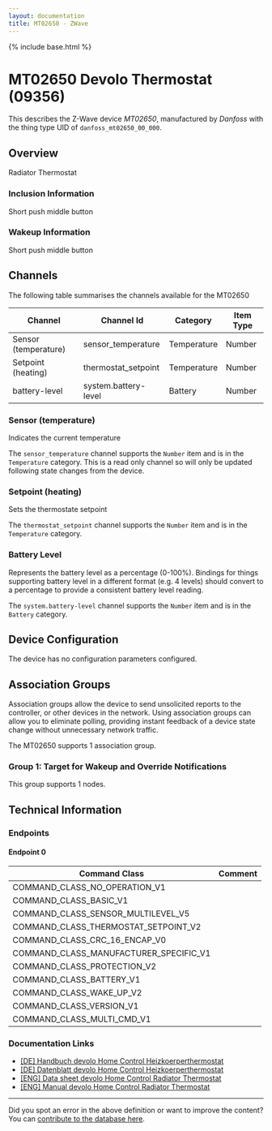 ```yaml
---
layout: documentation
title: MT02650 - ZWave
---
```


{% include base.html %}

# MT02650 Devolo Thermostat (09356)
This describes the Z-Wave device *MT02650*, manufactured by *Danfoss* with the thing type UID of ```danfoss_mt02650_00_000```.

## Overview

Radiator Thermostat

### Inclusion Information

Short push middle button

### Wakeup Information

Short push middle button

## Channels

The following table summarises the channels available for the MT02650

| Channel | Channel Id | Category | Item Type |
|---------|------------|----------|-----------|
| Sensor (temperature) | sensor_temperature | Temperature | Number | 
| Setpoint (heating) | thermostat_setpoint | Temperature | Number | 
| battery-level | system.battery-level | Battery | Number |

### Sensor (temperature)

Indicates the current temperature

The ```sensor_temperature``` channel supports the ```Number``` item and is in the ```Temperature``` category. This is a read only channel so will only be updated following state changes from the device.

### Setpoint (heating)

Sets the thermostate setpoint

The ```thermostat_setpoint``` channel supports the ```Number``` item and is in the ```Temperature``` category.

### Battery Level

Represents the battery level as a percentage (0-100%). Bindings for things supporting battery level in a different format (e.g. 4 levels) should convert to a percentage to provide a consistent battery level reading.

The ```system.battery-level``` channel supports the ```Number``` item and is in the ```Battery``` category.



## Device Configuration

The device has no configuration parameters configured.

## Association Groups

Association groups allow the device to send unsolicited reports to the controller, or other devices in the network. Using association groups can allow you to eliminate polling, providing instant feedback of a device state change without unnecessary network traffic.

The MT02650 supports 1 association group.

### Group 1: Target for Wakeup and Override Notifications


This group supports 1 nodes.

## Technical Information

### Endpoints

#### Endpoint 0

| Command Class | Comment |
|---------------|---------|
| COMMAND_CLASS_NO_OPERATION_V1| |
| COMMAND_CLASS_BASIC_V1| |
| COMMAND_CLASS_SENSOR_MULTILEVEL_V5| |
| COMMAND_CLASS_THERMOSTAT_SETPOINT_V2| |
| COMMAND_CLASS_CRC_16_ENCAP_V0| |
| COMMAND_CLASS_MANUFACTURER_SPECIFIC_V1| |
| COMMAND_CLASS_PROTECTION_V2| |
| COMMAND_CLASS_BATTERY_V1| |
| COMMAND_CLASS_WAKE_UP_V2| |
| COMMAND_CLASS_VERSION_V1| |
| COMMAND_CLASS_MULTI_CMD_V1| |

### Documentation Links

* [[DE] Handbuch devolo Home Control Heizkoerperthermostat](https://www.cd-jackson.com/zwave_device_uploads/295/Handbuch-devolo-Home-Control-Heizkoerperthermostat-de.pdf)
* [[DE] Datenblatt devolo Home Control Heizkoerperthermostat](https://www.cd-jackson.com/zwave_device_uploads/295/Datenblatt-devolo-Home-Control-Heizkoerperthermostat-de.pdf)
* [[ENG] Data sheet devolo Home Control Radiator Thermostat](https://www.cd-jackson.com/zwave_device_uploads/295/Data-sheet-devolo-Home-Control-Radiator-Thermostat-uk.pdf)
* [[ENG] Manual devolo Home Control Radiator Thermostat](https://www.cd-jackson.com/zwave_device_uploads/295/Manual-devolo-Home-Control-Radiator-Thermostat-com.pdf)

---

Did you spot an error in the above definition or want to improve the content?
You can [contribute to the database here](http://www.cd-jackson.com/index.php/zwave/zwave-device-database/zwave-device-list/devicesummary/295).
